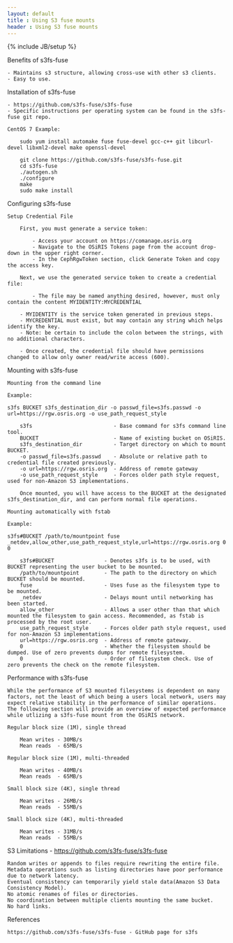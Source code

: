 ```yaml
---
layout: default
title : Using S3 fuse mounts
header : Using S3 fuse mounts
---
```

{% include JB/setup %}

Benefits of s3fs-fuse

    - Maintains s3 structure, allowing cross-use with other s3 clients.
    - Easy to use.

Installation of s3fs-fuse

    - https://github.com/s3fs-fuse/s3fs-fuse
    - Specific instructions per operating system can be found in the s3fs-fuse git repo.

    CentOS 7 Example:

        sudo yum install automake fuse fuse-devel gcc-c++ git libcurl-devel libxml2-devel make openssl-devel

        git clone https://github.com/s3fs-fuse/s3fs-fuse.git
        cd s3fs-fuse
        ./autogen.sh
        ./configure
        make
        sudo make install

Configuring s3fs-fuse

    Setup Credential File

        First, you must generate a service token:

            - Access your account on https://comanage.osris.org
            - Navigate to the OSiRIS Tokens page from the account drop-down in the upper right corner.
            - In the CephRgwToken section, click Generate Token and copy the access key.

        Next, we use the generated service token to create a credential file:

            - The file may be named anything desired, however, must only contain the content MYIDENTITY:MYCREDENTIAL
                
		- MYIDENTITY is the service token generated in previous steps.
		- MYCREDENTIAL must exist, but may contain any string which helps identify the key.
		- Note: be certain to include the colon between the strings, with no additional characters.

	    - Once created, the credential file should have permissions changed to allow only owner read/write access (600).

Mounting with s3fs-fuse

    Mounting from the command line

	Example:

	s3fs BUCKET s3fs_destination_dir -o passwd_file=s3fs.passwd -o url=https://rgw.osris.org -o use_path_request_style

	    s3fs                          - Base command for s3fs command line tool.
	    BUCKET                        - Name of existing bucket on OSiRIS.
	    s3fs_destination_dir          - Target directory on which to mount BUCKET.
	    -o passwd_file=s3fs.passwd    - Absolute or relative path to credential file created previously.
	    -o url=https://rgw.osris.org  - Address of remote gateway
	    -o use_path_request_style     - Forces older path style request, used for non-Amazon S3 implementations.

        Once mounted, you will have access to the BUCKET at the designated s3fs_destination_dir, and can perform normal file operations.

    Mounting automatically with fstab

	Example:

	s3fs#BUCKET /path/to/mountpoint fuse _netdev,allow_other,use_path_request_style,url=https://rgw.osris.org 0 0

	    s3fs#BUCKET                - Denotes s3fs is to be used, with BUCKET representing the user bucket to be mounted.
	    /path/to/mountpoint        - The path to the directory on which BUCKET should be mounted.
	    fuse                       - Uses fuse as the filesystem type to be mounted.
	    _netdev                    - Delays mount until networking has been started.
	    allow_other                - Allows a user other than that which mounted the filesystem to gain access. Recommended, as fstab is processed by the root user.
	    use_path_request_style     - Forces older path style request, used for non-Amazon S3 implementations.
	    url=https://rgw.osris.org  - Address of remote gateway.
	    0                          - Whether the filesystem should be dumped. Use of zero prevents dumps for remote filesystem.
	    0                          - Order of filesystem check. Use of zero prevents the check on the remote filesystem.

Performance with s3fs-fuse

    While the performance of S3 mounted filesystems is dependent on many factors, not the least of which being a users local network, users may expect relative stability in the performance of similar operations. The following section will provide an overview of expected performance while utlizing a s3fs-fuse mount from the OSiRIS network.

	Regular block size (1M), single thread

	    Mean writes - 30MB/s
	    Mean reads  - 65MB/s

	Regular block size (1M), multi-threaded

	    Mean writes - 40MB/s
	    Mean reads  - 65MB/s

	Small block size (4K), single thread

	    Mean writes - 26MB/s
	    Mean reads  - 55MB/s

	Small block size (4K), multi-threaded

	    Mean writes - 31MB/s
	    Mean reads  - 55MB/s

S3 Limitations - https://github.com/s3fs-fuse/s3fs-fuse

    Random writes or appends to files require rewriting the entire file.
    Metadata operations such as listing directories have poor performance due to network latency.
    Eventual consistency can temporarily yield stale data(Amazon S3 Data Consistency Model).
    No atomic renames of files or directories.
    No coordination between multiple clients mounting the same bucket.
    No hard links.

References

    https://github.com/s3fs-fuse/s3fs-fuse - GitHub page for s3fs
